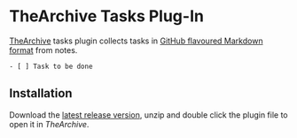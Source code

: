 # TheArchive Tasks Plug-In

[TheArchive](https://zettelkasten.de/the-archive/) tasks plugin collects tasks in [GitHub flavoured Markdown format](https://github.blog/news-insights/product-news/task-lists-in-all-markdown-documents/) from notes.

`- [ ] Task to be done`

## Installation

Download the [latest release version](https://github.com/iltempo/thearchive-tasks-plugin/releases), unzip and double click the plugin file to open it in _TheArchive_.